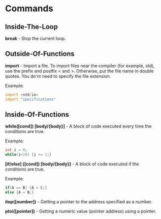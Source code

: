 # Commands

## Inside-The-Loop
**break** - Stop the current loop.

## Outside-Of-Functions

**import** - Import a file.
To import files near the compiler (for example, std), use the prefix and postfix < and >.
Otherwise, put the file name in double quotes.
You do'nt need to specify the file extension.

Example:
```d
import <std/io>
import "specifications"
```

## Inside-Of-Functions

**while([cond]) [body/{body}]** - A block of code executed every time the conditions are true.

Example:
```d
int i = 0;
while(i<10) {i += 1;}
```

**[if/else] ([cond]) [body/{body}]** - A block of code executed if the conditions are true.

Example:
```d
if(A == B) {A = C;}
else {A = B;}
```

**itop([number])** - Getting a pointer to the address specified as a number.

**ptoi([pointer])** - Getting a numeric value (pointer address) using a pointer.
